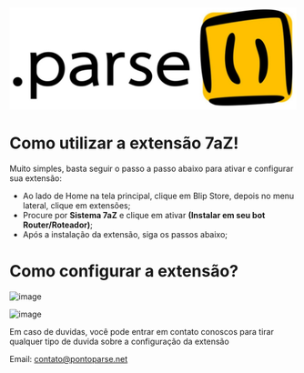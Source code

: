 ![N|Solid](https://raw.githubusercontent.com/Wilkor/img-clonebots/main/logoParseHorizontal.jpeg)


# Como utilizar a extensão 7aZ!

Muito simples, basta seguir o passo a passo abaixo para ativar e configurar sua extensão:

 - Ao lado de Home na tela principal, clique em Blip Store, depois no menu lateral, clique em extensões;
 - Procure por **Sistema 7aZ** e clique em ativar **(Instalar em seu bot Router/Roteador)**;
 - Após a instalação da extensão, siga os passos abaixo;
 
 # Como configurar a extensão?
 
 ![image](https://user-images.githubusercontent.com/34819624/215591918-2dd2473e-c3cf-43fe-ab14-380d191245da.png)


![image](https://user-images.githubusercontent.com/34819624/215592036-439a51e5-5dfa-450a-86a3-f84615557072.png)

 
 
  Em caso de duvidas, você pode entrar em contato conoscos para tirar qualquer tipo de duvida sobre a configuração da extensão
 
  Email: contato@pontoparse.net
